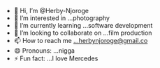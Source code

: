 - 👋 Hi, I’m @Herby-Njoroge
- 👀 I’m interested in ...photography
- 🌱 I’m currently learning ...software development
- 💞️ I’m looking to collaborate on ...film production
- 📫 How to reach me ...herbynjoroge@gmail.co
- 😄 Pronouns: ...nigga
- ⚡ Fun fact: ...I love Mercedes

<!---
Herby-Njoroge/Herby-Njoroge is a ✨ special ✨ repository because its `README.md` (this file) appears on your GitHub profile.
You can click the Preview link to take a look at your changes.
--->
